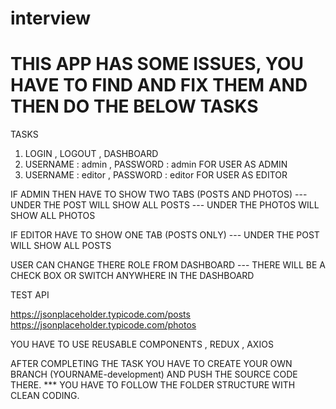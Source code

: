 # interview

THIS APP HAS SOME ISSUES, YOU HAVE TO FIND AND FIX THEM AND THEN DO THE BELOW TASKS
========================================================================================================
TASKS
1) LOGIN , LOGOUT , DASHBOARD
2) USERNAME : admin , PASSWORD : admin FOR USER AS ADMIN
3) USERNAME : editor , PASSWORD : editor FOR USER AS EDITOR

IF ADMIN THEN HAVE TO SHOW TWO TABS (POSTS AND PHOTOS)
  --- UNDER THE POST WILL SHOW ALL POSTS
  --- UNDER THE PHOTOS WILL SHOW ALL PHOTOS
  
IF EDITOR HAVE TO SHOW ONE TAB (POSTS ONLY)
  --- UNDER THE POST WILL SHOW ALL POSTS

USER CAN CHANGE THERE ROLE FROM DASHBOARD
  --- THERE WILL BE A CHECK BOX OR SWITCH ANYWHERE IN THE DASHBOARD 
 

TEST API

https://jsonplaceholder.typicode.com/posts
https://jsonplaceholder.typicode.com/photos

YOU HAVE TO USE REUSABLE COMPONENTS , REDUX , AXIOS

AFTER COMPLETING THE TASK YOU HAVE TO CREATE YOUR OWN BRANCH (YOURNAME-development) AND PUSH THE SOURCE CODE THERE.
*** YOU HAVE TO FOLLOW THE FOLDER STRUCTURE WITH CLEAN CODING.

